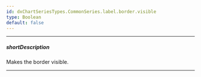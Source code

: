 ```yaml
---
id: dxChartSeriesTypes.CommonSeries.label.border.visible
type: Boolean
default: false
---
```

---
##### shortDescription
Makes the border visible.

---
